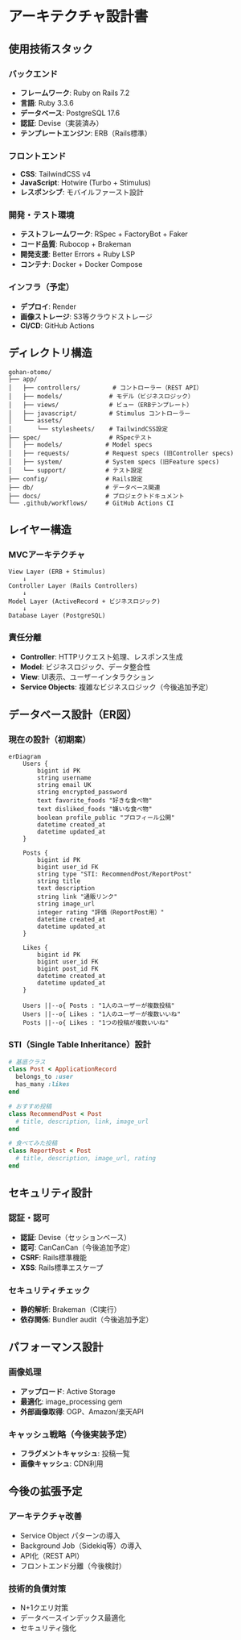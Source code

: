 # アーキテクチャ設計書

## 使用技術スタック

### バックエンド
- **フレームワーク**: Ruby on Rails 7.2
- **言語**: Ruby 3.3.6
- **データベース**: PostgreSQL 17.6
- **認証**: Devise（実装済み）
- **テンプレートエンジン**: ERB（Rails標準）

### フロントエンド
- **CSS**: TailwindCSS v4
- **JavaScript**: Hotwire (Turbo + Stimulus)
- **レスポンシブ**: モバイルファースト設計

### 開発・テスト環境
- **テストフレームワーク**: RSpec + FactoryBot + Faker
- **コード品質**: Rubocop + Brakeman
- **開発支援**: Better Errors + Ruby LSP
- **コンテナ**: Docker + Docker Compose

### インフラ（予定）
- **デプロイ**: Render
- **画像ストレージ**: S3等クラウドストレージ
- **CI/CD**: GitHub Actions

## ディレクトリ構造

```
gohan-otomo/
├── app/
│   ├── controllers/         # コントローラー（REST API）
│   ├── models/             # モデル（ビジネスロジック）
│   ├── views/              # ビュー（ERBテンプレート）
│   ├── javascript/         # Stimulus コントローラー
│   └── assets/
│       └── stylesheets/    # TailwindCSS設定
├── spec/                   # RSpecテスト
│   ├── models/            # Model specs
│   ├── requests/          # Request specs (旧Controller specs)
│   ├── system/            # System specs (旧Feature specs)
│   └── support/           # テスト設定
├── config/                # Rails設定
├── db/                    # データベース関連
├── docs/                  # プロジェクトドキュメント
└── .github/workflows/     # GitHub Actions CI
```

## レイヤー構造

### MVCアーキテクチャ
```
View Layer (ERB + Stimulus)
    ↓
Controller Layer (Rails Controllers)
    ↓
Model Layer (ActiveRecord + ビジネスロジック)
    ↓
Database Layer (PostgreSQL)
```

### 責任分離
- **Controller**: HTTPリクエスト処理、レスポンス生成
- **Model**: ビジネスロジック、データ整合性
- **View**: UI表示、ユーザーインタラクション
- **Service Objects**: 複雑なビジネスロジック（今後追加予定）

## データベース設計（ER図）

### 現在の設計（初期案）

```mermaid
erDiagram
    Users {
        bigint id PK
        string username
        string email UK
        string encrypted_password
        text favorite_foods "好きな食べ物"
        text disliked_foods "嫌いな食べ物"
        boolean profile_public "プロフィール公開"
        datetime created_at
        datetime updated_at
    }

    Posts {
        bigint id PK
        bigint user_id FK
        string type "STI: RecommendPost/ReportPost"
        string title
        text description
        string link "通販リンク"
        string image_url
        integer rating "評価（ReportPost用）"
        datetime created_at
        datetime updated_at
    }

    Likes {
        bigint id PK
        bigint user_id FK
        bigint post_id FK
        datetime created_at
        datetime updated_at
    }

    Users ||--o{ Posts : "1人のユーザーが複数投稿"
    Users ||--o{ Likes : "1人のユーザーが複数いいね"
    Posts ||--o{ Likes : "1つの投稿が複数いいね"
```

### STI（Single Table Inheritance）設計

```ruby
# 基底クラス
class Post < ApplicationRecord
  belongs_to :user
  has_many :likes
end

# おすすめ投稿
class RecommendPost < Post
  # title, description, link, image_url
end

# 食べてみた投稿
class ReportPost < Post
  # title, description, image_url, rating
end
```

## セキュリティ設計

### 認証・認可
- **認証**: Devise（セッションベース）
- **認可**: CanCanCan（今後追加予定）
- **CSRF**: Rails標準機能
- **XSS**: Rails標準エスケープ

### セキュリティチェック
- **静的解析**: Brakeman（CI実行）
- **依存関係**: Bundler audit（今後追加予定）

## パフォーマンス設計

### 画像処理
- **アップロード**: Active Storage
- **最適化**: image_processing gem
- **外部画像取得**: OGP、Amazon/楽天API

### キャッシュ戦略（今後実装予定）
- **フラグメントキャッシュ**: 投稿一覧
- **画像キャッシュ**: CDN利用

## 今後の拡張予定

### アーキテクチャ改善
- Service Object パターンの導入
- Background Job（Sidekiq等）の導入
- API化（REST API）
- フロントエンド分離（今後検討）

### 技術的負債対策
- N+1クエリ対策
- データベースインデックス最適化
- セキュリティ強化
